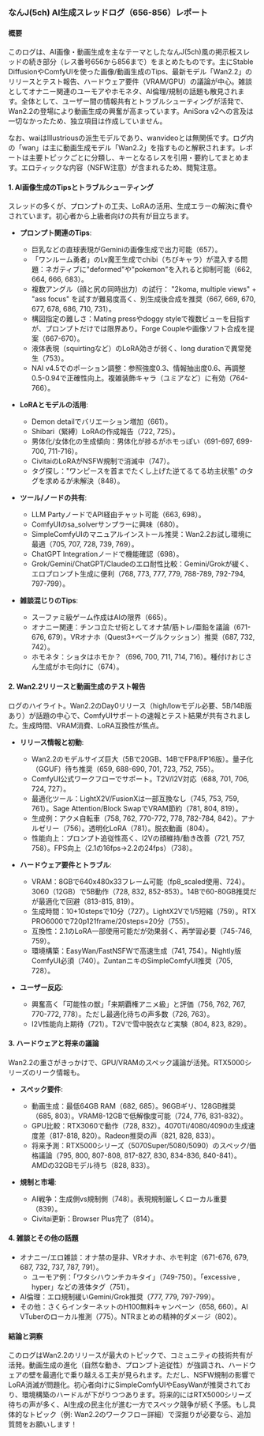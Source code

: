 ### なんJ(5ch) AI生成スレッドログ（656-856）レポート

#### 概要
このログは、AI画像・動画生成を主なテーマとしたなんJ(5ch)風の掲示板スレッドの続き部分（レス番号656から856まで）をまとめたものです。主にStable DiffusionやComfyUIを使った画像/動画生成のTips、最新モデル「Wan2.2」のリリースとテスト報告、ハードウェア要件（VRAM/GPU）の議論が中心。雑談としてオナニー関連のユーモアやホモネタ、AI倫理/規制の話題も散見されます。全体として、ユーザー間の情報共有とトラブルシューティングが活発で、Wan2.2の登場により動画生成の興奮が高まっています。AniSora v2への言及は一切なかったため、独立項目は作成していません。

なお、waiはIllustriousの派生モデルであり、wanvideoとは無関係です。ログ内の「wan」は主に動画生成モデル「Wan2.2」を指すものと解釈されます。レポートは主要トピックごとに分類し、キーとなるレスを引用・要約してまとめます。エロティックな内容（NSFW注意）が含まれるため、閲覧注意。

#### 1. AI画像生成のTipsとトラブルシューティング
スレッドの多くが、プロンプトの工夫、LoRAの活用、生成エラーの解決に費やされています。初心者から上級者向けの共有が目立ちます。

- **プロンプト関連のTips**:
  - 巨乳などの直球表現がGeminiの画像生成で出力可能（657）。
  - 「ワンルーム勇者」のLv魔王生成でchibi（ちびキャラ）が混入する問題：ネガティブに"deformed"や"pokemon"を入れると抑制可能（662, 664, 666, 683）。
  - 複数アングル（顔と尻の同時出力）の試行： "2koma, multiple views" + "ass focus" を試すが難易度高く、別生成後合成を推奨（667, 669, 670, 677, 678, 686, 710, 731）。
  - 構図指定の難しさ：Mating pressやdoggy styleで複数ビューを目指すが、プロンプトだけでは限界あり。Forge Coupleや画像ソフト合成を提案（667-670）。
  - 液体表現（squirtingなど）のLoRA効きが弱く、long durationで異常発生（753）。
  - NAI v4.5でのポーション調整：参照強度0.3、情報抽出度0.6、再調整0.5-0.94で正確性向上。複雑装飾キャラ（ユミアなど）に有効（764-766）。

- **LoRAとモデルの活用**:
  - Demon detailでバリエーション増加（661）。
  - Shibari（緊縛）LoRAの作成報告（722, 725）。
  - 男体化/女体化の生成傾向：男体化が捗るがホモっぽい（691-697, 699-700, 711-716）。
  - CivitaiのLoRAがNSFW規制で消滅中（747）。
  - タグ探し："ワンピースを首までたくし上げた逆てるてる坊主状態" のタグを求めるが未解決（848）。

- **ツール/ノードの共有**:
  - LLM PartyノードでAPI経由チャット可能（663, 698）。
  - ComfyUIのsa_solverサンプラーに興味（680）。
  - SimpleComfyUIのマニュアルインストール推奨：Wan2.2お試し環境に最適（705, 707, 728, 739, 769）。
  - ChatGPT Integrationノードで機能確認（698）。
  - Grok/Gemini/ChatGPT/Claudeのエロ耐性比較：Gemini/Grokが緩く、エロプロンプト生成に便利（768, 773, 777, 779, 788-789, 792-794, 797-799）。

- **雑談混じりのTips**:
  - スーファミ級ゲーム作成はAIの限界（665）。
  - オナニー関連：チンコ立たせ術としてオナ禁/筋トレ/亜鉛を議論（671-676, 679）。VRオナホ（Quest3+ベーグルクッション）推奨（687, 732, 742）。
  - ホモネタ：ショタはホモか？（696, 700, 711, 714, 716）。種付けおじさん生成がホモ向けに（674）。

#### 2. Wan2.2リリースと動画生成のテスト報告
ログのハイライト。Wan2.2のDay0リリース（high/lowモデル必要、5B/14B版あり）が話題の中心で、ComfyUIサポートの速報とテスト結果が共有されました。生成時間、VRAM消費、LoRA互換性が焦点。

- **リリース情報と初動**:
  - Wan2.2のモデルサイズ巨大（5Bで20GB、14BでFP8/FP16版）。量子化（GGUF）待ち推奨（659, 688-690, 701, 723, 752, 755）。
  - ComfyUI公式ワークフローでサポート。T2V/I2V対応（688, 701, 706, 724, 727）。
  - 最適化ツール：LightX2V/FusionXは一部互換なし（745, 753, 759, 761）。Sage Attention/Block SwapでVRAM節約（781, 804, 819）。
  - 生成例：アクメ自転車（758, 762, 770-772, 778, 782-784, 842）。アナルゼリー（756）。透明化LoRA（781）。脱衣動画（804）。
  - 性能向上：プロンプト追従性高く、I2Vの顔維持/動き改善（721, 757, 758）。FPS向上（2.1の16fps→2.2の24fps）（738）。

- **ハードウェア要件とトラブル**:
  - VRAM：8GBで640x480x33フレーム可能（fp8_scaled使用、724）。3060（12GB）で5B動作（728, 832, 852-853）。14Bで60-80GB推奨だが最適化で回避（813-815, 819）。
  - 生成時間：10+10stepsで10分（727）。LightX2Vで1/5短縮（759）。RTX PRO6000で720p121frame/20steps=20分（755）。
  - 互換性：2.1のLoRA一部使用可能だが効果弱く、再学習必要（745-746, 759）。
  - 環境構築：EasyWan/FastNSFWで高速生成（741, 754）。Nightly版ComfyUI必須（740）。ZuntanニキのSimpleComfyUI推奨（705, 728）。

- **ユーザー反応**:
  - 興奮高く「可能性の獣」「来期覇権アニメ級」と評価（756, 762, 767, 770-772, 778）。ただし最適化待ちの声多数（726, 763）。
  - I2V性能向上期待（721）。T2Vで雪中脱衣など実験（804, 823, 829）。

#### 3. ハードウェアと将来の議論
Wan2.2の重さがきっかけで、GPU/VRAMのスペック議論が活発。RTX5000シリーズのリーク情報も。

- **スペック要件**:
  - 動画生成：最低64GB RAM（682, 685）。96GBギリ、128GB推奨（685, 803）。VRAM8-12GBで低解像度可能（724, 776, 831-832）。
  - GPU比較：RTX3060で動作（728, 832）。4070Ti/4080/4090の生成速度差（817-818, 820）。Radeon推奨の声（821, 828, 833）。
  - 将来予測：RTX5000シリーズ（5070Super/5080/5090）のスペック/価格議論（795, 800, 807-808, 817-827, 830, 834-836, 840-841）。AMDの32GBモデル待ち（828, 833）。

- **規制と市場**:
  - AI戦争：生成側vs規制側（748）。表現規制厳しくローカル重要（839）。
  - Civitai更新：Browser Plus完了（814）。

#### 4. 雑談とその他の話題
- オナニー/エロ雑談：オナ禁の是非、VRオナホ、ホモ判定（671-676, 679, 687, 732, 737, 787, 791）。
  - ユーモア例：「ワタシハウンチカキタイ」（749-750）。「excessive , hyper」などの液体タグ（751）。
- AI倫理：エロ規制緩いGemini/Grok推奨（777, 779, 797-799）。
- その他：さくらインターネットのH100無料キャンペーン（658, 660）。AI VTuberのローカル推測（775）。NTRまとめの精神的ダメージ（802）。

#### 結論と洞察
このログはWan2.2のリリースが最大のトピックで、コミュニティの技術共有が活発。動画生成の進化（自然な動き、プロンプト追従性）が強調され、ハードウェアの壁を最適化で乗り越える工夫が見られます。ただし、NSFW規制の影響でLoRA消滅が問題化。初心者向けにSimpleComfyUIやEasyWanが推奨されており、環境構築のハードルが下がりつつあります。将来的にはRTX5000シリーズ待ちの声が多く、AI生成の民主化が進む一方でスペック競争が続く予感。もし具体的なトピック（例: Wan2.2のワークフロー詳細）で深掘りが必要なら、追加質問をお願いします！